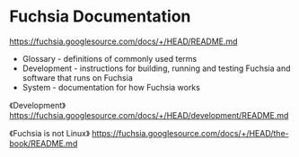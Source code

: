 # Fuchsia Documentation
https://fuchsia.googlesource.com/docs/+/HEAD/README.md

* Glossary - definitions of commonly used terms
* Development - instructions for building, running and testing Fuchsia and software that runs on Fuchsia
* System - documentation for how Fuchsia works


《Development》  https://fuchsia.googlesource.com/docs/+/HEAD/development/README.md

《Fuchsia is not Linux》  https://fuchsia.googlesource.com/docs/+/HEAD/the-book/README.md